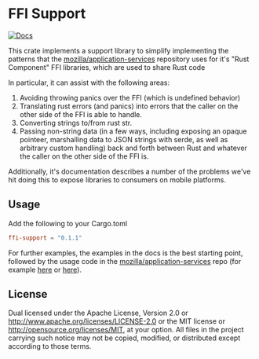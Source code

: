 # FFI Support

[![Docs](https://docs.rs/ffi-support/badge.svg)](https://docs.rs/ffi-support)

This crate implements a support library to simplify implementing the patterns that the [mozilla/application-services](https://github.com/mozilla/application-services) repository uses for it's "Rust Component" FFI libraries, which are used to share Rust code

In particular, it can assist with the following areas:

1. Avoiding throwing panics over the FFI (which is undefined behavior)
2. Translating rust errors (and panics) into errors that the caller on the other side of the FFI is able to handle.
3. Converting strings to/from rust str.
4. Passing non-string data (in a few ways, including exposing an opaque pointeer, marshalling data to JSON strings with serde, as well as arbitrary custom handling) back and forth between Rust and whatever the caller on the other side of the FFI is.

Additionally, it's documentation describes a number of the problems we've hit doing this to expose libraries to consumers on mobile platforms.

## Usage

Add the following to your Cargo.toml

```toml
ffi-support = "0.1.1"
```

For further examples, the examples in the docs is the best starting point, followed by the usage code in the [mozilla/application-services](https://github.com/mozilla/application-services) repo (for example [here](https://github.com/mozilla/application-services/blob/master/components/places/ffi/src/lib.rs) or [here](https://github.com/mozilla/application-services/blob/master/components/places/src/ffi.rs)).

## License

Dual licensed under the Apache License, Version 2.0 <LICENSE-APACHE> or
<http://www.apache.org/licenses/LICENSE-2.0> or the MIT license <LICENSE-MIT> or
<http://opensource.org/licenses/MIT>, at your option. All files in the project
carrying such notice may not be copied, modified, or distributed except
according to those terms.
